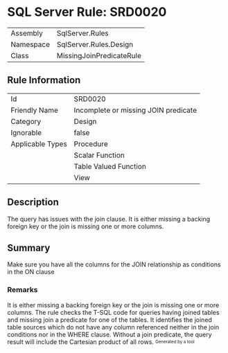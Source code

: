 ﻿# SQL Server Rule: SRD0020
  
|    |    |
|----|----|
| Assembly | SqlServer.Rules |
| Namespace | SqlServer.Rules.Design |
| Class | MissingJoinPredicateRule |
  
## Rule Information
  
|    |    |
|----|----|
| Id | SRD0020 |
| Friendly Name | Incomplete or missing JOIN predicate |
| Category | Design |
| Ignorable | false |
| Applicable Types | Procedure  |
|   | Scalar Function |
|   | Table Valued Function |
|   | View |
  
## Description
  
The query has issues with the join clause. It is either missing a backing foreign key or the join is missing one or more columns.
  
## Summary
  
Make sure you have all the columns for the JOIN relationship as conditions in the ON clause
  
### Remarks
  
<list type="bullet">
<item>It is either missing a backing foreign key or the join is missing one or more columns.
The rule checks the T-SQL code for queries having joined tables and missing join a predicate
for one of the tables. </item>
<item>It identifies the joined table sources which do not have any column
referenced neither in the join conditions nor in the WHERE clause. Without a join predicate,
the query result will include the Cartesian product of all rows.</item>
</list>  
<sub><sup>Generated by a tool</sup></sub>
